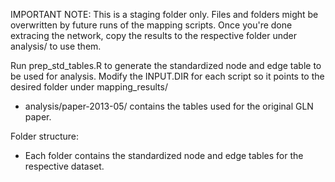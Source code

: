 IMPORTANT NOTE: 
This is a staging folder only. Files and folders might be overwritten by
future runs of the mapping scripts. Once you're done extracing the network, 
copy the results to the respective folder under analysis/ to use them.

Run prep_std_tables.R to generate the standardized node and edge table
to be used for analysis. Modify the INPUT.DIR for each script 
so it points to the desired folder under mapping_results/ 

- analysis/paper-2013-05/ contains the tables used for the original GLN paper.

Folder structure:
- Each folder contains the standardized node and edge tables for the respective dataset.